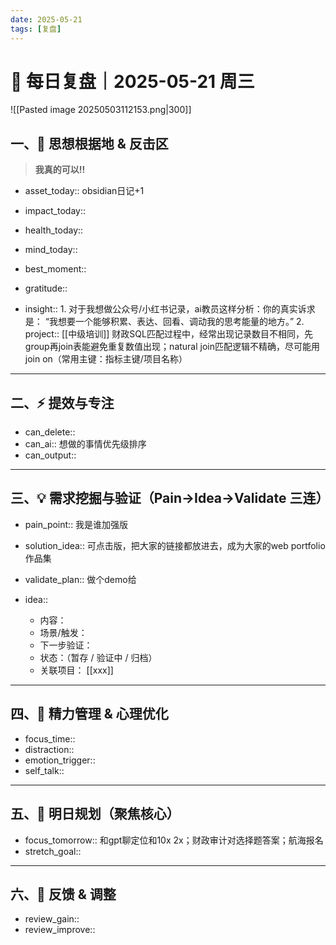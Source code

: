 ```yaml
---
date: 2025-05-21
tags: [复盘]
---
```

# 🧭 每日复盘｜2025-05-21 周三

![[Pasted image 20250503112153.png|300]]


## 一、🚩 思想根据地 & 反击区

>**我真的可以!!**

- asset_today::  obsidian日记+1
- impact_today::  
- health_today:: 
- mind_today::

- best_moment::  
- gratitude::  
- insight::  1. 对于我想做公众号/小红书记录，ai教员这样分析：你的真实诉求是： “我想要一个能够积累、表达、回看、调动我的思考能量的地方。”       2. project:: [[中级培训]] 财政SQL匹配过程中，经常出现记录数目不相同，先group再join表能避免重复数值出现；natural join匹配逻辑不精确，尽可能用join on（常用主键：指标主键/项目名称）

---

## 二、⚡ 提效与专注

- can_delete::  
- can_ai::  想做的事情优先级排序
- can_output::  

---

## 三、💡 需求挖掘与验证（Pain→Idea→Validate 三连）

- pain_point::  我是谁加强版
- solution_idea::  可点击版，把大家的链接都放进去，成为大家的web portfolio作品集
- validate_plan::  做个demo给

- idea::  
  - 内容：  
  - 场景/触发：  
  - 下一步验证：  
  - 状态：（暂存 / 验证中 / 归档）  
  - 关联项目： [[xxx]]

---

## 四、🌟 精力管理 & 心理优化

- focus_time::  
- distraction::  
- emotion_trigger::  
- self_talk::  

---

## 五、🎯 明日规划（聚焦核心）

- focus_tomorrow::  和gpt聊定位和10x 2x；财政审计对选择题答案；航海报名
- stretch_goal::  

---

## 六、🧠 反馈 & 调整

- review_gain::  
- review_improve::  